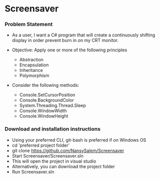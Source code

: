 # Screensaver

### Problem Statement
- As a user, I want a C# program that will create a continuously shifting display in order prevent burn in on my CRT monitor. 

- Objective: Apply one or more of the following principles
  - Abstraction
  - Encapsulation
  - Inheritance
  - Polymorphism 
  
- Consider the following methods: 
  - Console.SetCursorPosition
  - Console.BackgroundColor
  - System.Threading.Thread.Sleep
  - Console.WindowWidth
  - Console.WindowHeight 


### Download and installation instructions

- Using your preferred CLI, git-bash is preferred if on Windows OS
- cd 'preferred project folder'
- git clone https://github.com/NansySalem/Screensaver
- Start Screensaver/Screensaver.sln
- This will open the project in visual studio 
- Alternatively, you can download the project folder
- Run Screensaver.sln

